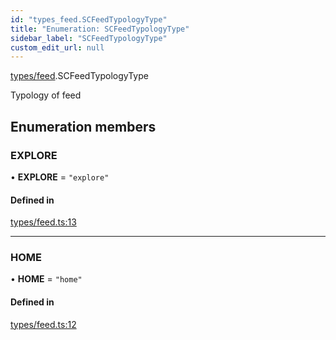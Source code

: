 ```yaml
---
id: "types_feed.SCFeedTypologyType"
title: "Enumeration: SCFeedTypologyType"
sidebar_label: "SCFeedTypologyType"
custom_edit_url: null
---
```


[types/feed](../modules/types_feed.md).SCFeedTypologyType

Typology of feed

## Enumeration members

### EXPLORE

• **EXPLORE** = `"explore"`

#### Defined in

[types/feed.ts:13](https://github.com/selfcommunity/community-ui/blob/67100aa/packages/sc-core/src/types/feed.ts#L13)

___

### HOME

• **HOME** = `"home"`

#### Defined in

[types/feed.ts:12](https://github.com/selfcommunity/community-ui/blob/67100aa/packages/sc-core/src/types/feed.ts#L12)
